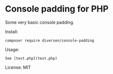 # Console padding for PHP

Some very basic console padding. 

Install: 

    composer require diversen/console-padding

Usage: 

    See [test.php](test.php)

License: MIT
